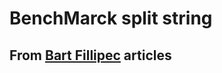 # BenchMarck split string
## From [Bart Fillipec] articles
   [Bart Fillipec]: <https://www.cppstories.com/2018/07/string-view-perf/>

